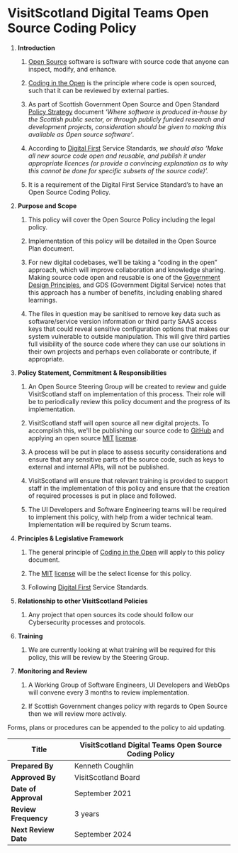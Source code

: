 # VisitScotland Digital Teams Open Source Coding Policy

1.  **Introduction**
    
    1.  [Open Source](https://opensource.com/resources/what-open-source)
        software is software with source code that anyone can inspect,
        modify, and enhance.
    
    2.  [Coding in the
        Open](https://gds.blog.gov.uk/2017/09/04/the-benefits-of-coding-in-the-open/)
        is the principle where code is open sourced, such that it can be
        reviewed by external parties.
    
    3.  As part of Scottish Government Open Source and Open Standard
        [Policy
        Strategy](https://resources.mygov.scot/standards/policy-strategy/#open-source-and-open-standards)
        document *‘Where software is produced in-house by the Scottish
        public sector, or through publicly funded research and
        development projects, consideration should be given to making
        this available as Open source software‘*.
    
    4.  According to [Digital
        First](https://resources.mygov.scot/standards/digital-first/)
        Service Standards, *we should also ‘Make all new source code
        open and reusable, and publish it under appropriate licences (or
        provide a convincing explanation as to why this cannot be done
        for specific subsets of the source code)’.*
    
    5.  It is a requirement of the Digital First Service Standard’s to
        have an Open Source Coding Policy.

2.  **Purpose and Scope**
    
    1.  This policy will cover the Open Source Policy including the
        legal policy.
    
    2.  Implementation of this policy will be detailed in the Open
        Source Plan document.
    
    3.  For new digital codebases, we’ll be taking a “coding in the
        open” approach, which will improve collaboration and knowledge
        sharing. Making source code open and reusable is one of the
        [Government Design
        Principles](https://www.gov.uk/guidance/government-design-principles),
        and GDS (Government Digital Service) notes that this approach
        has a number of benefits, including enabling shared learnings.
    
    4.  The files in question may be sanitised to remove key data such
        as software/service version information or third party SAAS
        access keys that could reveal sensitive configuration options
        that makes our system vulnerable to outside manipulation. This
        will give third parties full visibility of the source code where
        they can use our solutions in their own projects and perhaps
        even collaborate or contribute, if appropriate.

3.  **Policy Statement, Commitment & Responsibilities**
    
    1.  An Open Source Steering Group will be created to review and
        guide VisitScotland staff on implementation of this process. Their role
        will be to periodically review this policy document and the
        progress of its implementation.
    
    2.  VisitScotland staff will open source all new digital projects. To
        accomplish this, we'll be publishing our source code to
        [GitHub](https://github.com/) and applying an open source
        [MIT](https://opensource.org/licenses/MIT)
        [license](https://opensource.org/licenses).
    
    3.  A process will be put in place to assess security considerations
        and ensure that any sensitive parts of the source code, such as
        keys to external and internal APIs, will not be published.
    
    4.  VisitScotland will ensure that relevant training is provided to support 
        staff in the implementation of this policy and ensure that the
        creation of required processes is put in place and followed.
    
    5.  The UI Developers and Software Engineering teams will be
        required to implement this policy, with help from a wider
        technical team. Implementation will be required by Scrum teams.

4.  **Principles & Legislative Framework**
    
    1.  The general principle of [Coding in the
        Open](https://gds.blog.gov.uk/2017/09/04/the-benefits-of-coding-in-the-open/)
        will apply to this policy document.
    
    2.  The [MIT](https://opensource.org/licenses/MIT)
        [license](https://opensource.org/licenses) will be the select
        license for this policy.
    
    3.  Following [Digital
        First](https://resources.mygov.scot/standards/digital-first/)
        Service Standards.

5.  **Relationship to other VisitScotland Policies**
    
    1.  Any project that open sources its code should follow our
        Cybersecurity processes and protocols.

6.  **Training**
    
    1.  We are currently looking at what training will be required for
        this policy, this will be review by the Steering Group.

7.  **Monitoring and Review**
    
    1.  A Working Group of Software Engineers, UI Developers and WebOps
        will convene every 3 months to review implementation.
    
    2.  If Scottish Government changes policy with regards to Open
        Source then we will review more actively.

Forms, plans or procedures can be appended to the policy to aid
updating.

| **Title**            | VisitScotland Digital Teams Open Source Coding Policy |
| -------------------- | ----------------------------------------------------- |
| **Prepared By**      | Kenneth Coughlin                                      |
| **Approved By**      | VisitScotland Board                                   |
| **Date of Approval** | September 2021                                        |
| **Review Frequency** | 3 years                                               |
| **Next Review Date** | September 2024                                        |
